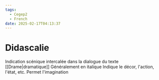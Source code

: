 ```yaml
---
tags:
  - Cegep2
  - French
date: 2025-02-17T04:13:37
---
```


# Didascalie

Indication scénique intercalée dans la dialogue du texte [[Drame|dramatique]]
Généralement en italique
Indique le décor, l'action, l'état, etc.
Permet l'imagination
